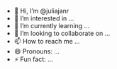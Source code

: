 - 👋 Hi, I’m @juliajanr
- 👀 I’m interested in ...
- 🌱 I’m currently learning ...
- 💞️ I’m looking to collaborate on ...
- 📫 How to reach me ...
- 😄 Pronouns: ...
- ⚡ Fun fact: ...

<!---
juliajanr/juliajanr is a ✨ special ✨ repository because its `README.md` (this file) appears on your GitHub profile.
You can click the Preview link to take a look at your changes.
--->
